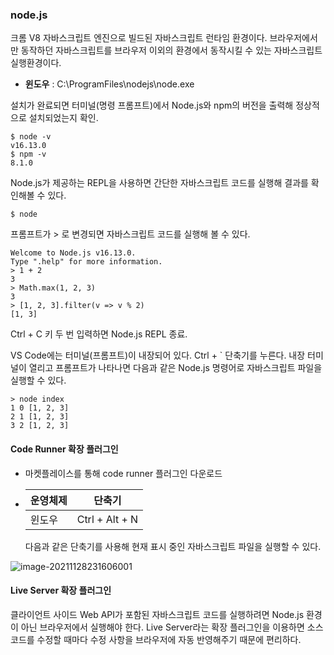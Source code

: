 ### node.js 

크롬 V8 자바스크립트 엔진으로 빌드된 자바스크립트 런타임 환경이다. 브라우저에서만 동작하던 자바스크립트를 브라우저 이외의 환경에서 동작시킬 수 있는 자바스크립트 실행환경이다.

- **윈도우** : C:\ProgramFiles\nodejs\node.exe

설치가 완료되면 터미널(명령 프롬프트)에서 Node.js와 npm의 버전을 출력해 정상적으로 설치되었는지 확인.

```
$ node -v
v16.13.0
$ npm -v
8.1.0
```



Node.js가 제공하는 REPL을 사용하면 간단한 자바스크립트 코드를 실행해 결과를 확인해볼 수 있다.

```
$ node
```

프롬프트가 > 로 변경되면 자바스크립트 코드를 실행해 볼 수 있다.

```
Welcome to Node.js v16.13.0.
Type ".help" for more information.
> 1 + 2
3
> Math.max(1, 2, 3)
3
> [1, 2, 3].filter(v => v % 2)
[1, 3]
```

Ctrl + C 키 두 번 입력하면 Node.js REPL 종료.



VS Code에는 터미널(프롬프트)이 내장되어 있다. Ctrl + ` 단축기를 누른다. 내장 터미널이 열리고 프롬프트가 나타나면 다음과 같은 Node.js 명령어로 자바스크립트 파일을 실행할 수 있다.

```
> node index
1 0 [1, 2, 3]
2 1 [1, 2, 3]
3 2 [1, 2, 3]
```



#### Code Runner 확장 플러그인

- 마켓플레이스를 통해 code runner 플러그인 다운로드

- | 운영체제 | 단축기         |
  | -------- | -------------- |
  | 윈도우   | Ctrl + Alt + N |

  다음과 같은 단축기를 사용해 현재 표시 중인 자바스크립트 파일을 실행할 수 있다.

![image-20211128231606001](C:\Users\YERIM\AppData\Roaming\Typora\typora-user-images\image-20211128231606001.png)



#### Live Server 확장 플러그인

클라이언트 사이드 Web API가 포함된 자바스크립트 코드를 실행하려면 Node.js 환경이 아닌 브라우저에서 실행해야 한다. Live Server라는 확장 플러그인을 이용하면 소스코드를 수정할 때마다 수정 사항을 브라우저에 자동 반영해주기 때문에 편리하다.
